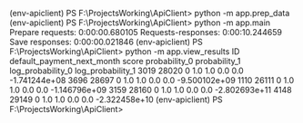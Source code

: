 (env-apiclient) PS F:\ProjectsWorking\ApiClient> python -m app.prep_data
(env-apiclient) PS F:\ProjectsWorking\ApiClient> python -m app.main     
Prepare requests: 0:00:00.680105
Requests-responses: 0:00:10.244659
Save responses: 0:00:00.021846
(env-apiclient) PS F:\ProjectsWorking\ApiClient> python -m app.view_results
         ID  default_payment_next_month  score  probability_0  probability_1  log_probability_0  log_probability_1
3019  28020                           0    1.0            1.0            0.0                0.0      -1.741244e+08
3696  28697                           0    1.0            1.0            0.0                0.0      -9.500102e+09
1110  26111                           0    1.0            1.0            0.0                0.0      -1.146796e+09
3159  28160                           0    1.0            1.0            0.0                0.0      -2.802693e+11
4148  29149                           0    1.0            1.0            0.0                0.0      -2.322458e+10
(env-apiclient) PS F:\ProjectsWorking\ApiClient> 